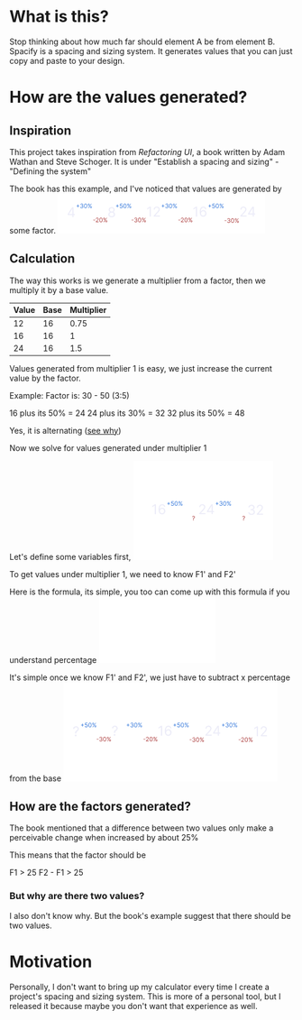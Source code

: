 # What is this?

Stop thinking about how much far should element A be from element B. Spacify is a spacing and sizing system. It generates values that you can just copy and paste to your design.

# How are the values generated?

## Inspiration

This project takes inspiration from _Refactoring UI_, a book written by Adam Wathan and Steve Schoger. It is under "Establish a spacing and sizing" - "Defining the system"

The book has this example, and I've noticed that values are generated by some factor.
![Alt text](docs/observation.png "a title")

## Calculation

The way this works is we generate a multiplier from a factor, then we multiply it by a base value.

| Value | Base | Multiplier |
| :---- | ---- | :--------- |
| 12    | 16   | 0.75       |
| 16    | 16   | 1          |
| 24    | 16   | 1.5        |

Values generated from multiplier 1 is easy, we just increase the current value by the factor.

Example:
Factor is: 30 - 50 (3:5)

16 plus its 50% = 24
24 plus its 30% = 32
32 plus its 50% = 48

Yes, it is alternating ([see why](#but-why-are-there-two-values? "SPOILER: I don't know why"))

Now we solve for values generated under multiplier 1

Let's define some variables first,
![](docs/variables.png)

To get values under multiplier 1, we need to know F1' and F2'

Here is the formula, its simple, you too can come up with this formula if you understand percentage
![](docs/formula.png)

It's simple once we know F1' and F2', we just have to subtract x percentage from the base
![](docs/known-values.png)

## How are the factors generated?

The book mentioned that a difference between two values only make a perceivable change when increased by about 25%

This means that the factor should be

F1 > 25
F2 - F1 > 25

### But why are there two values?

I also don't know why. But the book's example suggest that there should be two values.

# Motivation

Personally, I don't want to bring up my calculator every time I create a project's spacing and sizing system. This is more of a personal tool, but I released it because maybe you don't want that experience as well.
